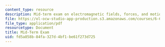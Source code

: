 ```yaml
---
content_type: resource
description: Mid-term exam on electromagnetic fields, forces, and motion.
file: https://ol-ocw-studio-app-production.s3.amazonaws.com/courses/6-641-electromagnetic-fields-forces-and-motion-spring-2009/fd5a858b84fa327d4bf1be61f273d725_MIT6_641s09_quiz2009.pdf
file_type: application/pdf
resourcetype: Document
title: Mid-Term Exam
uid: fd5a858b-84fa-327d-4bf1-be61f273d725
---
```

